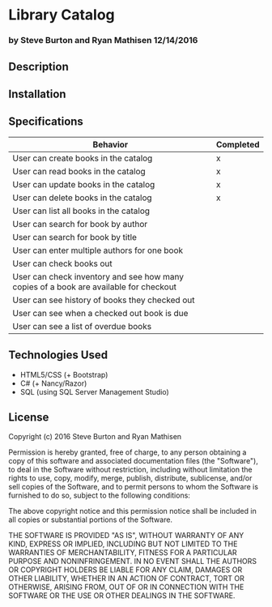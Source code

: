 # Library Catalog

### by Steve Burton and Ryan Mathisen 12/14/2016

## Description

## Installation


## Specifications

| Behavior                                                                              | Completed |
|---------------------------------------------------------------------------------------|-----------|
| User can create books in the catalog                                                  |     x     |
| User can read books in the catalog                                                    |     x     |
| User can update books in the catalog                                                  |     x     |
| User can delete books in the catalog                                                  |     x     |
| User can list all books in the catalog                                                |           |
| User can search for book by author                                                    |           |
| User can search for book by title                                                     |           |
| User can enter multiple authors for one book                                          |           |
| User can check books out                                                              |           |
| User can check inventory and see how many copies of a book are available for checkout |           |
| User can see history of books they checked out                                        |           |
| User can see when a checked out book is due                                           |           |
| User can see a list of overdue books                                                  |           |

## Technologies Used
* HTML5/CSS (+ Bootstrap)
* C# (+ Nancy/Razor)
* SQL (using SQL Server Management Studio)

## License
Copyright (c) 2016 Steve Burton and Ryan Mathisen

Permission is hereby granted, free of charge, to any person obtaining a copy of this software and associated documentation files (the "Software"), to deal in the Software without restriction, including without limitation the rights to use, copy, modify, merge, publish, distribute, sublicense, and/or sell copies of the Software, and to permit persons to whom the Software is furnished to do so, subject to the following conditions:

The above copyright notice and this permission notice shall be included in all copies or substantial portions of the Software.

THE SOFTWARE IS PROVIDED "AS IS", WITHOUT WARRANTY OF ANY KIND, EXPRESS OR IMPLIED, INCLUDING BUT NOT LIMITED TO THE WARRANTIES OF MERCHANTABILITY, FITNESS FOR A PARTICULAR PURPOSE AND NONINFRINGEMENT. IN NO EVENT SHALL THE AUTHORS OR COPYRIGHT HOLDERS BE LIABLE FOR ANY CLAIM, DAMAGES OR OTHER LIABILITY, WHETHER IN AN ACTION OF CONTRACT, TORT OR OTHERWISE, ARISING FROM, OUT OF OR IN CONNECTION WITH THE SOFTWARE OR THE USE OR OTHER DEALINGS IN THE SOFTWARE.
